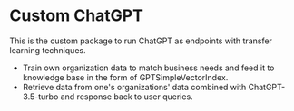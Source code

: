 # Custom ChatGPT
This is the custom package to run ChatGPT as endpoints with transfer learning techniques. 
* Train own organization data to match business needs and feed it to knowledge base in the form of GPTSimpleVectorIndex.
* Retrieve data from one's organizations' data combined with ChatGPT-3.5-turbo and response back to user queries.
